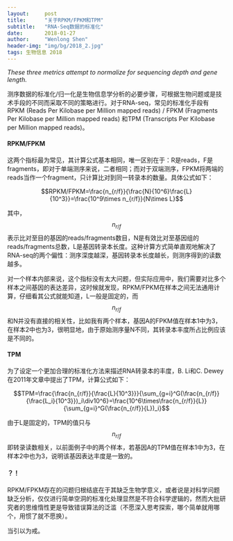 ```yaml
---
layout:     post
title:      "关于RPKM/FPKM和TPM"
subtitle:   "RNA-Seq数据的标准化"
date:       2018-01-27
author:     "Wenlong Shen"
header-img: "img/bg/2018_2.jpg"
tags: 生物信息 2018
---
```


<script type="text/javascript" src="http://cdn.mathjax.org/mathjax/latest/MathJax.js?config=default"></script>

*These three metrics attempt to normalize for sequencing depth and gene length.*

测序数据的标准化/归一化是生物信息学分析的必要步骤，可根据生物问题或是技术手段的不同而采取不同的策略进行。对于RNA-seq，常见的标准化手段有RPKM (Reads Per Kilobase per Million mapped reads) / FPKM (Fragments Per Kilobase per Million mapped reads) 和TPM (Transcripts Per Kilobase per Million mapped reads)。

#### RPKM/FPKM

这两个指标最为常见，其计算公式基本相同，唯一区别在于：R是reads，F是fragments，即对于单端测序来说，二者相同；而对于双端测序，FPKM将两端的reads当作一个fragment，只计算比对到同一转录本的数量。具体公式如下：

$$RPKM/FPKM=\frac{n_{r/f}}{\frac{N}{10^6}\frac{L}{10^3}}=\frac{10^9\times n_{r/f}}{N\times L}$$

其中，$$n_{r/f}$$表示比对至目的基因的reads/fragments数目，N是有效比对至基因组的reads/fragments总数，L是基因转录本长度。这种计算方式简单直观地解决了RNA-seq的两个偏性：测序深度越深，基因转录本长度越长，则测序得到的读数越多。

对一个样本内部来说，这个指标没有太大问题，但实际应用中，我们需要对比多个样本之间基因的表达差异，这时候就发现，RPKM/FPKM在样本之间无法通用计算，仔细看其公式就能知道，L一般是固定的，而$$n_{r/f}$$和N并没有直接的相关性，比如我有两个样本，基因A的FPKM值在样本1中为3，在样本2中也为3，很明显地，由于原始测序量N不同，其转录本丰度所占比例应该是不同的。

#### TPM

为了设定一个更加合理的标准化方法来描述RNA转录本的丰度，B. Li和C. Dewey在2011年文章中提出了TPM，计算公式如下：

$$TPM=\frac{\frac{n_{r/f}}{\frac{L}{10^3}}}{\sum_{g=i}^G(\frac{n_{r/f}}{\frac{L_i}{10^3}})_i\div10^6}=\frac{10^6\times\frac{n_{r/f}}{L}}{\sum_{g=i}^G(\frac{n_{r/f}}{L})_i}$$

由于L是固定的，TPM的值只与$$n_{r/f}$$即转录读数相关，以前面例子中的两个样本，若基因A的TPM值在样本1中为3，在样本2中也为3，说明该基因表达丰度是一致的。

#### ？！

RPKM/FPKM存在的问题归根结底在于其缺乏生物学意义，或者说是对科学问题缺乏分析，仅仅进行简单空洞的标准化处理显然是不符合科学逻辑的，然而大批研究者的思维惰性更是导致错误算法的泛滥（不愿深入思考探索，哪个简单就用哪个，用惯了就不愿换）。

当引以为戒。

